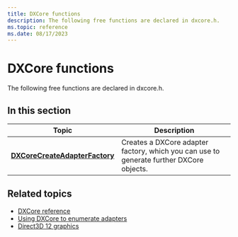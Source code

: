```yaml
---
title: DXCore functions
description: The following free functions are declared in dxcore.h.
ms.topic: reference
ms.date: 08/17/2023
---
```


# DXCore functions

The following free functions are declared in dxcore.h.

## In this section

| Topic | Description |
|-|-|
| [**DXCoreCreateAdapterFactory**](/windows/win32/api/dxcore/nf-dxcore-dxcorecreateadapterfactory) | Creates a DXCore adapter factory, which you can use to generate further DXCore objects. |

## Related topics

* [DXCore reference](./dxcore-reference.md)
* [Using DXCore to enumerate adapters](./dxcore-enum-adapters.md)
* [Direct3D 12 graphics](../direct3d12/direct3d-12-graphics.md)
